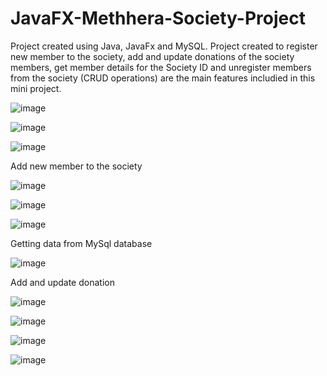 # JavaFX-Methhera-Society-Project
Project created using Java, JavaFx and MySQL.
Project created to register new member to the society, add and update donations of the society members,  get member details for the Society ID and unregister members from the society (CRUD operations) are the main features includied in this mini project.

![image](https://user-images.githubusercontent.com/126737598/227411942-94f4696f-da2e-43a5-bcc5-ac1013c02957.png)

![image](https://user-images.githubusercontent.com/126737598/227580052-39ab7d5a-f61c-4ff6-b58a-bf89658f4f50.png)

![image](https://user-images.githubusercontent.com/126737598/227580249-c84711e7-4dfa-4514-8996-eb21d5b2bfd4.png)


Add new member to the society


![image](https://user-images.githubusercontent.com/126737598/227580904-0698ef9e-0243-424f-9770-22d00ad07e88.png)

![image](https://user-images.githubusercontent.com/126737598/227580983-b2764b5f-4886-4bb2-86bb-a73c75956645.png)

![image](https://user-images.githubusercontent.com/126737598/227581061-f840ecf0-6157-4ca9-b874-4d690f4ff224.png)



Getting data from MySql database


![image](https://user-images.githubusercontent.com/126737598/227581311-c1a815fc-514c-4eea-8bae-b80e59319aac.png)



Add and update donation



![image](https://user-images.githubusercontent.com/126737598/227581757-92199af6-dbba-4c35-968e-ad3b3622397f.png)

![image](https://user-images.githubusercontent.com/126737598/227581607-9ebddb64-652f-4dcf-9aa1-cf2e080ea13b.png)

![image](https://user-images.githubusercontent.com/126737598/227581986-40709cda-3196-4ef1-b1a6-7ff71acb42d5.png)

![image](https://user-images.githubusercontent.com/126737598/227583289-70d00c75-67df-4e0c-9526-7c4199bfeabb.png)


